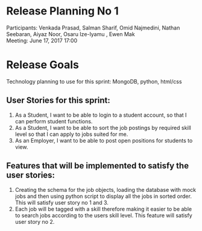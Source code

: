 # Release Planning No 1

Participants: Venkada Prasad, Salman Sharif, Omid Najmedini, Nathan Seebaran, Aiyaz Noor, Osaru Ize-Iyamu , Ewen Mak  
Meeting: June 17, 2017 17:00

# Release Goals
Technology planning to use for this sprint: MongoDB, python, html/css

## User Stories for this sprint: 
1. As a Student, I want to be able to login to a student account, so that I can perform student functions.
2. As a Student, I want to be able to sort the job postings by required skill level so that I can apply to jobs suited for me.
3. As an Employer, I want to be able to post open positions for students to view.

## Features that will be implemented to satisfy the user stories: 
1. Creating the schema for the job objects, loading the database
with mock jobs and then using python script to display all the jobs in sorted order. This will satisfy user story no 1 and 3.
2. Each job will be tagged with a skill therefore making it easier to be able to search jobs according to the users skill level. This
feature will satisfy user story no 2.

